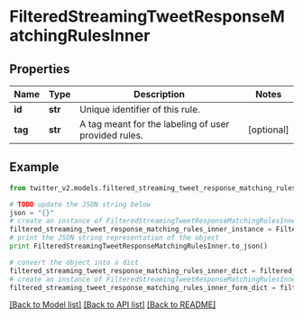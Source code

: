# FilteredStreamingTweetResponseMatchingRulesInner


## Properties
Name | Type | Description | Notes
------------ | ------------- | ------------- | -------------
**id** | **str** | Unique identifier of this rule. | 
**tag** | **str** | A tag meant for the labeling of user provided rules. | [optional] 

## Example

```python
from twitter_v2.models.filtered_streaming_tweet_response_matching_rules_inner import FilteredStreamingTweetResponseMatchingRulesInner

# TODO update the JSON string below
json = "{}"
# create an instance of FilteredStreamingTweetResponseMatchingRulesInner from a JSON string
filtered_streaming_tweet_response_matching_rules_inner_instance = FilteredStreamingTweetResponseMatchingRulesInner.from_json(json)
# print the JSON string representation of the object
print FilteredStreamingTweetResponseMatchingRulesInner.to_json()

# convert the object into a dict
filtered_streaming_tweet_response_matching_rules_inner_dict = filtered_streaming_tweet_response_matching_rules_inner_instance.to_dict()
# create an instance of FilteredStreamingTweetResponseMatchingRulesInner from a dict
filtered_streaming_tweet_response_matching_rules_inner_form_dict = filtered_streaming_tweet_response_matching_rules_inner.from_dict(filtered_streaming_tweet_response_matching_rules_inner_dict)
```
[[Back to Model list]](../README.md#documentation-for-models) [[Back to API list]](../README.md#documentation-for-api-endpoints) [[Back to README]](../README.md)


